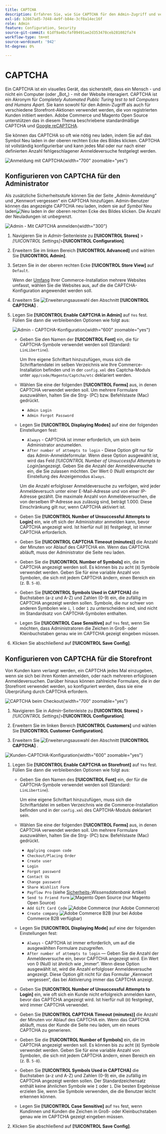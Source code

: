 ```yaml
---
title: CAPTCHA
description: Erfahren Sie, wie Sie CAPTCHA für den Admin-Zugriff und verschiedene Storefront-Aktionen konfigurieren, die von registrierten Kundinnen und Kunden initiiert werden.
exl-id: b2867ad5-7d48-4e9f-b84e-3cf0a14ec16f
role: Admin
feature: Configuration, Security
source-git-commit: 61df9a4bcfaf09491ae2d353478ceb281082fa74
workflow-type: tm+mt
source-wordcount: '942'
ht-degree: 0%

---
```


# CAPTCHA

Ein CAPTCHA ist ein visuelles Gerät, das sicherstellt, dass ein Mensch - und nicht ein Computer (oder „Bot„) - mit der Website interagiert. CAPTCHA ist ein Akronym für _Completely Automated Public Turing test to tell Computers and Humans Apart_. Sie kann sowohl für den Admin-Zugriff als auch für verschiedene Storefront-Aktionen verwendet werden, die von registrierten Kunden initiiert werden. Adobe Commerce und Magento Open Source unterstützen das in diesem Thema beschriebene standardmäßige CAPTCHA und [Google reCAPTCHA](security-google-recaptcha.md).

Sie können das CAPTCHA so oft wie nötig neu laden, indem Sie auf das Symbol Neu laden in der oberen rechten Ecke des Bildes klicken. CAPTCHA ist vollständig konfigurierbar und kann jedes Mal oder nur nach einer definierten Anzahl fehlgeschlagener Anmeldeversuche festgelegt werden.

![Anmeldung mit CAPTCHA](./assets/customer-account-login-captcha.png){width="700" zoomable="yes"}

## Konfigurieren von CAPTCHA für den Administrator

Als zusätzliche Sicherheitsstufe können Sie der Seite „Admin-Anmeldung“ und „Kennwort vergessen“ ein CAPTCHA hinzufügen. Admin-Benutzer können das angezeigte CAPTCHA neu laden, indem sie auf _Symbol_ Neu laden![Neu laden](./assets/CAPTCHA-icon-reload.png) in der oberen rechten Ecke des Bildes klicken. Die Anzahl der Neuladungen ist unbegrenzt.

![Admin - Mit CAPTCHA anmelden](./assets/security-captcha-admin.png){width="300"}

1. Navigieren Sie in _Admin_-Seitenleiste zu **[!UICONTROL Stores]** > _[!UICONTROL Settings]_>**[!UICONTROL Configuration]**.

1. Erweitern Sie im linken Bereich **[!UICONTROL Advanced]** und wählen Sie **[!UICONTROL Admin]**.

1. Setzen Sie in der oberen rechten Ecke **[!UICONTROL Store View]** auf `Default`.

   Wenn der [Umfang](../getting-started/websites-stores-views.md#scope-settings) Ihrer Commerce-Installation mehrere Websites umfasst, wählen Sie die Websites aus, auf die die CAPTCHA-Konfiguration angewendet werden soll.

1. Erweitern Sie ![Erweiterungsauswahl](../assets/icon-display-expand.png) den Abschnitt **[!UICONTROL CAPTCHA]** .

1. Legen Sie **[!UICONTROL Enable CAPTCHA in Admin]** auf `Yes` fest. Füllen Sie dann die verbleibenden Optionen wie folgt aus:

   ![Admin - CAPTCHA-Konfiguration](../configuration-reference/advanced/assets/admin-captcha.png){width="600" zoomable="yes"}

   - Geben Sie den Namen der **[!UICONTROL Font]** ein, die für CAPTCHA-Symbole verwendet werden soll (Standard: `LinLibertine`).

     Um Ihre eigene Schriftart hinzuzufügen, muss sich die Schriftartendatei im selben Verzeichnis wie Ihre Commerce-Installation befinden und in der `config.xml` des Captcha-Moduls unter `app/code/Magento/Captcha/etc` deklariert werden.

   - Wählen Sie eine der folgenden **[!UICONTROL Forms]** aus, in denen CAPTCHA verwendet werden soll. Um mehrere Formulare auszuwählen, halten Sie die Strg- (PC) bzw. Befehlstaste (Mac) gedrückt.

      - `Admin Login`
      - `Admin Forgot Password`

   - Legen Sie **[!UICONTROL Displaying Modes]** auf eine der folgenden Einstellungen fest:

      - `Always` - CAPTCHA ist immer erforderlich, um sich beim Administrator anzumelden.
      - `After number of attempts to login` - Diese Option gilt nur für das Admin-Anmeldeformular. Wenn diese Option ausgewählt ist, wird das Feld _[!UICONTROL Number of Unsuccessful Attempts to Login]_&#x200B;angezeigt. Geben Sie die Anzahl der Anmeldeversuche ein, die Sie zulassen möchten. Der Wert 0 (Null) entspricht der Einstellung des Anzeigemodus `Always`.

     Um die Anzahl erfolgloser Anmeldeversuche zu verfolgen, wird jeder Anmeldeversuch unter einer E-Mail-Adresse und von einer IP-Adresse gezählt. Die maximale Anzahl von Anmeldeversuchen, die von derselben IP-Adresse aus zulässig sind, beträgt 1.000. Diese Einschränkung gilt nur, wenn CAPTCHA aktiviert ist.

   - Geben Sie **[!UICONTROL Number of Unsuccessful Attempts to Login]** ein, wie oft sich der Administrator anmelden kann, bevor CAPTCHA angezeigt wird. Ist hierfür null (`0`) festgelegt, ist immer CAPTCHA erforderlich.

   - Geben Sie **[!UICONTROL CAPTCHA Timeout (minutes)]** die Anzahl der Minuten vor Ablauf des CAPTCHA ein. Wenn das CAPTCHA abläuft, muss der Administrator die Seite neu laden.

   - Geben Sie die **[!UICONTROL Number of Symbols]** ein, die im CAPTCHA angezeigt werden soll. Es können bis zu acht (`8`) Symbole verwendet werden. Geben Sie für eine variable Anzahl von Symbolen, die sich mit jedem CAPTCHA ändern, einen Bereich ein (z. B. `5-8`).

   - Geben Sie **[!UICONTROL Symbols Used in CAPTCHA]** die Buchstaben (a-z und A-Z) und Zahlen (0-9) ein, die zufällig im CAPTCHA angezeigt werden sollen. Symbole, die nur schwer von anderen Symbolen wie `i`, `l` oder `1` zu unterscheiden sind, sind nicht im Standardsatz von CAPTCHA-Symbolen enthalten.

   - Legen Sie **[!UICONTROL Case Sensitive]** auf `Yes` fest, wenn Sie möchten, dass Administratoren die Zeichen in Groß- oder Kleinbuchstaben genau wie im CAPTCHA gezeigt eingeben müssen.

1. Klicken Sie abschließend auf **[!UICONTROL Save Config]**.

## Konfigurieren von CAPTCHA für die Storefront

Von Kunden kann verlangt werden, ein CAPTCHA jedes Mal einzugeben, wenn sie sich bei ihren Konten anmelden, oder nach mehreren erfolglosen Anmeldeversuchen. Darüber hinaus können zahlreiche Formulare, die in der Storefront verwendet werden, so konfiguriert werden, dass sie eine Überprüfung durch CAPTCHA erfordern.

![CAPTCHA beim Checkout](./assets/storefront-checkout-payment-captcha.png){width="700" zoomable="yes"}

1. Navigieren Sie in _Admin_-Seitenleiste zu **[!UICONTROL Stores]** > _[!UICONTROL Settings]_>**[!UICONTROL Configuration]**.

1. Erweitern Sie im linken Bereich **[!UICONTROL Customers]** und wählen Sie **[!UICONTROL Customer Configuration]**.

1. Erweitern Sie ![Erweiterungsauswahl](../assets/icon-display-expand.png) den Abschnitt **[!UICONTROL CAPTCHA]** .

![Kunden-CAPTCHA-Konfiguration](../configuration-reference/customers/assets/customer-configuration-captcha.png){width="600" zoomable="yes"}

1. Legen Sie **[!UICONTROL Enable CAPTCHA on Storefront]** auf `Yes` fest. Füllen Sie dann die verbleibenden Optionen wie folgt aus:

   - Geben Sie den Namen des **[!UICONTROL Font]** ein, der für die CAPTCHA-Symbole verwendet werden soll (Standard: `LinLibertine`).

     Um eine eigene Schriftart hinzuzufügen, muss sich die Schriftartdatei im selben Verzeichnis wie die Commerce-Installation befinden und in der `config.xml` des CAPTCHA-Moduls deklariert sein.

   - Wählen Sie eine der folgenden **[!UICONTROL Forms]** aus, in denen CAPTCHA verwendet werden soll. Um mehrere Formulare auszuwählen, halten Sie die Strg- (PC) bzw. Befehlstaste (Mac) gedrückt.

      - `Applying coupon code`
      - `Checkout/Placing Order`
      - `Create user`
      - `Login`
      - `Forgot password`
      - `Contact Us`
      - `Change password`
      - `Share Wishlist Form`
      - `Payflow Pro` (siehe [Sicherheits-](https://experienceleague.adobe.com/docs/commerce-knowledge-base/kb/troubleshooting/payments/paypal-payflow-pro-active-carding-activity.html?lang=de)_Wissensdatenbank_ Artikel)
      - `Send to Friend Form` ![Magento Open Source ](../assets/open-source.svg) (nur Magento Open Source)
      - `Add Gift Card Code` ![Adobe Commerce](../assets/adobe-logo.svg) (nur Adobe Commerce)
      - `Create company` ![Adobe Commerce B2B](../assets/b2b.svg) (nur bei Adobe Commerce B2B verfügbar)

   - Legen Sie **[!UICONTROL Displaying Mode]** auf eine der folgenden Einstellungen fest:

      - `Always` - CAPTCHA ist immer erforderlich, um auf die ausgewählten Formulare zuzugreifen.
      - `After number of attempts to login` — Geben Sie die Anzahl der Anmeldeversuche ein, bevor CAPTCHA angezeigt wird. Ein Wert von 0 (Null) ist ähnlich wie „Immer“. Wenn diese Option ausgewählt ist, wird die Anzahl erfolgloser Anmeldeversuche angezeigt. Diese Option gilt nicht für das Formular „Kennwort vergessen“, das bei Aktivierung immer das CAPTCHA anzeigt.

   - Geben Sie **[!UICONTROL Number of Unsuccessful Attempts to Login]** ein, wie oft sich ein Kunde nicht erfolgreich anmelden kann, bevor das CAPTCHA angezeigt wird. Ist hierfür null (`0`) festgelegt, wird immer CAPTCHA verwendet.

   - Geben Sie **[!UICONTROL CAPTCHA Timeout (minutes)]** die Anzahl der Minuten vor Ablauf des CAPTCHA ein. Wenn das CAPTCHA abläuft, muss der Kunde die Seite neu laden, um ein neues CAPTCHA zu generieren.

   - Geben Sie die **[!UICONTROL Number of Symbols]** ein, die im CAPTCHA angezeigt werden soll. Es können bis zu acht (`8`) Symbole verwendet werden. Geben Sie für eine variable Anzahl von Symbolen, die sich mit jedem CAPTCHA ändern, einen Bereich ein (z. B. `5-8`).

   - Geben Sie **[!UICONTROL Symbols Used in CAPTCHA]** die Buchstaben (a-z und A-Z) und Zahlen (0-9) ein, die zufällig im CAPTCHA angezeigt werden sollen. Der Standardzeichensatz enthält keine ähnlichen Symbole wie `I` oder `1`. Die besten Ergebnisse erzielen Sie, wenn Sie Symbole verwenden, die die Benutzer leicht erkennen können.

   - Legen Sie **[!UICONTROL Case Sensitive]** auf `Yes` fest, wenn Kundinnen und Kunden die Zeichen in Groß- oder Kleinbuchstaben genau wie im CAPTCHA gezeigt eingeben müssen.

1. Klicken Sie abschließend auf **[!UICONTROL Save Config]**.
